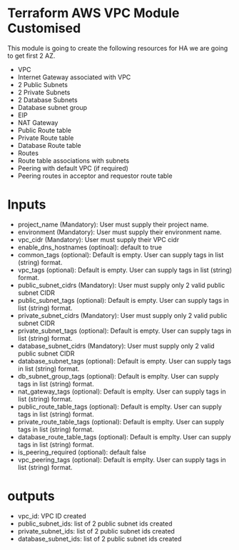 # Terraform AWS VPC Module Customised

This module is going to create the following resources for HA we are going to get 
first 2 AZ.

* VPC
* Internet Gateway associated with VPC
* 2 Public Subnets
* 2 Private Subnets
* 2 Database Subnets
* Database subnet group
* EIP
* NAT Gateway
* Public Route table
* Private Route table
* Database Route table
* Routes
* Route table associations with subnets
* Peering with default VPC (if required)
* Peering routes in acceptor and requestor route table

# Inputs
* project_name (Mandatory): User must supply their project name.
* environment (Mandatory): User must supply their environment name.
* vpc_cidr (Mandatory): User must supply their VPC cidr
* enable_dns_hostnames (optinoal): default to true
* common_tags (optional): Default is empty. User can supply tags in list (string) format.
* vpc_tags (optional): Default is empty. User can supply tags in list (string) format.
* public_subnet_cidrs (Mandatory): User must supply only 2 valid public subnet CIDR
* public_subnet_tags (optional): Default is empty. User can supply tags in list (string) format.
* private_subnet_cidrs (Mandatory): User must supply only 2 valid public subnet CIDR
* private_subnet_tags (optional): Default is empty. User can supply tags in list (string) format.
* database_subnet_cidrs (Mandatory): User must supply only 2 valid public subnet CIDR
* database_subnet_tags (optional): Default is empty. User can supply tags in list (string) format.
* db_subnet_group_tags (optional): Default is emplty. User can supply tags in list (string) format.
* nat_gateway_tags (optional): Default is emplty. User can supply tags in list (string) format.
* public_route_table_tags (optional): Default is emplty. User can supply tags in list (string) format.
* private_route_table_tags (optional): Default is emplty. User can supply tags in list (string) format.
* database_route_table_tags (optional): Default is emplty. User can supply tags in list (string) format.
* is_peering_required (optional): default false
* vpc_peering_tags (optional): Default is emplty. User can supply tags in list (string) format.


# outputs
* vpc_id: VPC ID created
* public_subnet_ids: list of 2 public subnet ids created
* private_subnet_ids: list of 2 public subnet ids created
* database_subnet_ids: list of 2 public subnet ids created

